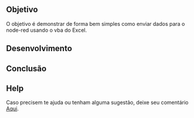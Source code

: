 
## Objetivo

O objetivo é demonstrar de forma bem simples como enviar dados para o node-red usando o vba do Excel.

## Desenvolvimento



## Conclusão

## Help

Caso precisem te ajuda ou tenham alguma sugestão, deixe seu comentário [Aqui](https://github.com/dedynobre/enviando-dados-para-nodered-com-vba-excel/issues).
